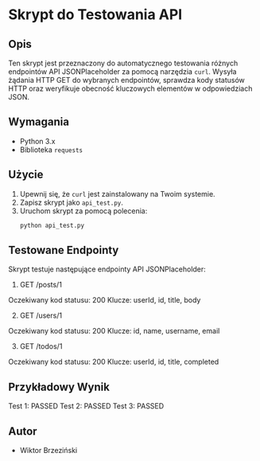 # Skrypt do Testowania API

## Opis

Ten skrypt jest przeznaczony do automatycznego testowania różnych endpointów API JSONPlaceholder za pomocą narzędzia `curl`. Wysyła żądania HTTP GET do wybranych endpointów, sprawdza kody statusów HTTP oraz weryfikuje obecność kluczowych elementów w odpowiedziach JSON.

## Wymagania

- Python 3.x
- Biblioteka `requests`

## Użycie

1. Upewnij się, że `curl` jest zainstalowany na Twoim systemie.
2. Zapisz skrypt jako `api_test.py`.
3. Uruchom skrypt za pomocą polecenia:
    ```sh
    python api_test.py
    ```

## Testowane Endpointy

Skrypt testuje następujące endpointy API JSONPlaceholder:

1. GET /posts/1

Oczekiwany kod statusu: 200
Klucze: userId, id, title, body

2. GET /users/1

Oczekiwany kod statusu: 200
Klucze: id, name, username, email

3. GET /todos/1

Oczekiwany kod statusu: 200
Klucze: userId, id, title, completed

## Przykładowy Wynik

Test 1: PASSED
Test 2: PASSED
Test 3: PASSED

## Autor

- Wiktor Brzeziński
